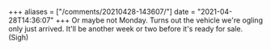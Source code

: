 +++
aliases = ["/comments/20210428-143607/"]
date = "2021-04-28T14:36:07"
+++
Or maybe not Monday. Turns out the vehicle we're ogling only just arrived. It'll be another week or two before it's ready for sale. (Sigh)

